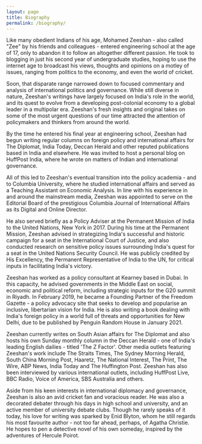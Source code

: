 ```yaml
---
layout: page
title: Biography
permalink: /biography/
---
```


Like many obedient Indians of his age, Mohamed Zeeshan - also called "Zee" by his friends and colleagues - entered engineering school at the age of 17, only to abandon it to follow an altogether different passion. He took to blogging in just his second year of undergraduate studies, hoping to use the internet age to broadcast his views, thoughts and opinions on a motley of issues, ranging from politics to the economy, and even the world of cricket.

Soon, that disparate range narrowed down to focused commentary and analysis of international politics and governance. While still diverse in nature, Zeeshan's writings have largely focused on India's role in the world, and its quest to evolve from a developing post-colonial economy to a global leader in a multipolar era. Zeeshan's fresh insights and original takes on some of the most urgent questions of our time attracted the attention of policymakers and thinkers from around the world.

By the time he entered his final year at engineering school, Zeeshan had begun writing regular columns on foreign policy and international affairs for The Diplomat, India Today, Deccan Herald and other reputed publications based in India and elsewhere. He was invited to host a personal blog on HuffPost India, where he wrote on matters of Indian and international governance.

All of this led to Zeeshan's eventual transition into the policy academia - and to Columbia University, where he studied international affairs and served as a Teaching Assistant on Economic Analysis. In line with his experience in and around the mainstream media, Zeeshan was appointed to serve on the Editorial Board of the prestigious Columbia Journal of International Affairs as its Digital and Online Director.

He also served briefly as a Policy Adviser at the Permanent Mission of India to the United Nations, New York in 2017. During his time at the Permanent Mission, Zeeshan advised in strategizing India's successful and historic campaign for a seat in the International Court of Justice, and also conducted research on sensitive policy issues surrounding India's quest for a seat in the United Nations Security Council. He was publicly credited by His Excellency, the Permanent Representative of India to the UN, for critical inputs in facilitating India's victory.

Zeeshan has worked as a policy consultant at Kearney based in Dubai. In this capacity, he advised governments in the Middle East on social, economic and political reform, including strategic inputs for the G20 summit in Riyadh. In February 2019, he became a Founding Partner of the Freedom Gazette - a policy advocacy site that seeks to develop and popularise an inclusive, libertarian vision for India. He is also writing a book dealing with India's foreign policy in a world full of threats and opportunities for New Delhi, due to be published by Penguin Random House in January 2021.

Zeeshan currently writes on South Asian affairs for The Diplomat and also hosts his own Sunday monthly column in the Deccan Herald - one of India's leading English dailies - titled 'The Z Factor'. Other media outlets featuring Zeeshan's work include The Straits Times, The Sydney Morning Herald, South China Morning Post, Haaretz, The National Interest, The Print, The Wire, ABP News, India Today and The Huffington Post. Zeeshan has also been interviewed by various international outlets, including HuffPost Live, BBC Radio, Voice of America, SBS Australia and others.

Aside from his keen interests in international diplomacy and governance, Zeeshan is also an avid cricket fan and voracious reader. He was also a decorated debater through his days in high school and university, and an active member of university debate clubs. Though he rarely speaks of it today, his love for writing was sparked by Enid Blyton, whom he still regards his most favourite author - not too far ahead, perhaps, of Agatha Christie. He hopes to pen a detective novel of his own someday, inspired by the adventures of Hercule Poirot.

